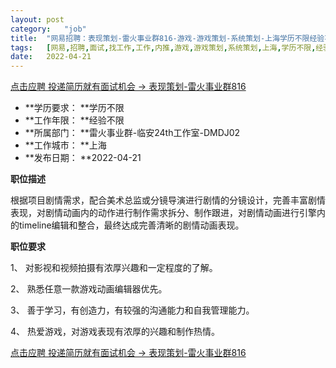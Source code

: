 ```yaml
---
layout:	post
category:	"job"
title:	"网易招聘：表现策划-雷火事业群816-游戏-游戏策划-系统策划-上海学历不限经验不限"
tags:	[网易,招聘,面试,找工作,工作,内推,游戏,游戏策划,系统策划,上海,学历不限,经验不限]
date:	2022-04-21
---
```


[点击应聘 投递简历就有面试机会 ->  表现策划-雷火事业群816](http://mobile.bole.netease.com/bole/boleDetail?id=35773&employeeId=346f03c3cda5f04c&key=all)



- **学历要求： **学历不限
- **工作年限： **经验不限
- **所属部门： **雷火事业群-临安24th工作室-DMDJ02
- **工作城市： **上海
- **发布日期： **2022-04-21



**职位描述**

根据项目剧情需求，配合美术总监或分镜导演进行剧情的分镜设计，完善丰富剧情表现，对剧情动画内的动作进行制作需求拆分、制作跟进，对剧情动画进行引擎内的timeline编辑和整合，最终达成完善清晰的剧情动画表现。



**职位要求**

1、	对影视和视频拍摄有浓厚兴趣和一定程度的了解。

2、	熟悉任意一款游戏动画编辑器优先。

3、	善于学习，有创造力，有较强的沟通能力和自我管理能力。

4、	热爱游戏，对游戏表现有浓厚的兴趣和制作热情。



[点击应聘 投递简历就有面试机会 ->  表现策划-雷火事业群816](http://mobile.bole.netease.com/bole/boleDetail?id=35773&employeeId=346f03c3cda5f04c&key=all)
